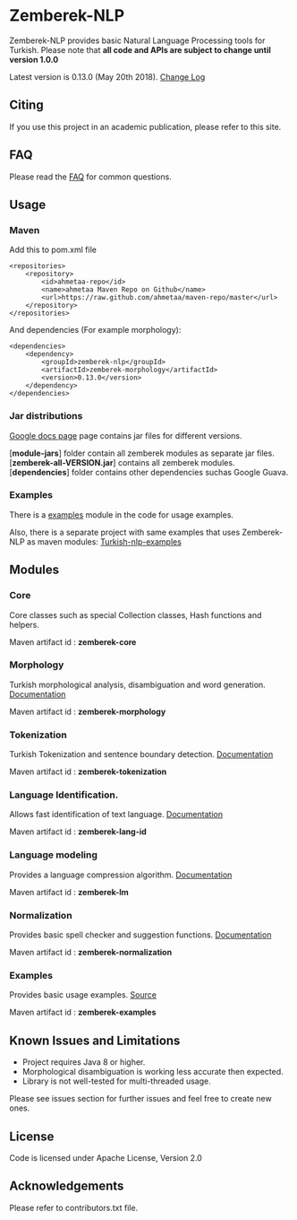 Zemberek-NLP
============

Zemberek-NLP provides basic Natural Language Processing tools for Turkish.
Please note that **all code and APIs are subject to change until version 1.0.0**

Latest version is 0.13.0 (May 20th 2018). [Change Log](CHANGELOG.md)

## Citing

If you use this project in an academic publication, please refer to this site.

## FAQ 

Please read the [FAQ](https://github.com/ahmetaa/zemberek-nlp/wiki/FAQ) for common questions.

## Usage

### Maven

Add this to pom.xml file

    <repositories>
        <repository>
            <id>ahmetaa-repo</id>
            <name>ahmetaa Maven Repo on Github</name>
            <url>https://raw.github.com/ahmetaa/maven-repo/master</url>
        </repository>
    </repositories>

And dependencies (For example morphology):

    <dependencies>
        <dependency>
            <groupId>zemberek-nlp</groupId>
            <artifactId>zemberek-morphology</artifactId>
            <version>0.13.0</version>
        </dependency>
    </dependencies>

### Jar distributions

[Google docs page](https://drive.google.com/#folders/0B9TrB39LQKZWSjNKdVcwWUxxUm8) page 
contains jar files for different versions. 

[**module-jars**] folder contain all zemberek modules as separate jar files. 
[**zemberek-all-VERSION.jar**] contains all zemberek modules. [**dependencies**] folder contains other dependencies suchas Google Guava.

### Examples

There is a [examples](examples) module in the code for usage examples.

Also, there is a separate project with same examples that uses Zemberek-NLP as maven modules: 
[Turkish-nlp-examples](https://github.com/ahmetaa/turkish-nlp-examples)

## Modules

### Core

Core classes such as special Collection classes, Hash functions and helpers.

Maven artifact id : **zemberek-core**

### Morphology

Turkish morphological analysis, disambiguation and word generation. [Documentation](morphology)

Maven artifact id : **zemberek-morphology**

### Tokenization

Turkish Tokenization and sentence boundary detection. [Documentation](tokenization)

Maven artifact id : **zemberek-tokenization**

### Language Identification.

Allows fast identification of text language. [Documentation](lang-id)

Maven artifact id : **zemberek-lang-id**

### Language modeling

Provides a language compression algorithm. [Documentation](lm)

Maven artifact id : **zemberek-lm**

### Normalization

Provides basic spell checker and suggestion functions. [Documentation](normalization)

Maven artifact id : **zemberek-normalization**

### Examples

Provides basic usage examples. [Source](examples)

Maven artifact id : **zemberek-examples**

## Known Issues and Limitations
- Project requires Java 8 or higher.
- Morphological disambiguation is working less accurate then expected.
- Library is not well-tested for multi-threaded usage.

Please see issues section for further issues and feel free to create new ones.

## License
Code is licensed under Apache License, Version 2.0

## Acknowledgements
Please refer to contributors.txt file.
